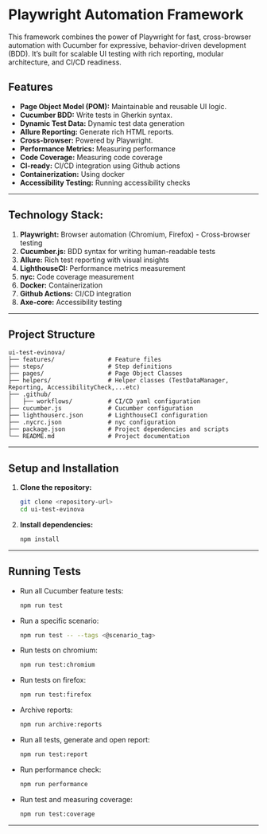 # Playwright Automation Framework
This framework combines the power of Playwright for fast, cross-browser automation with Cucumber for expressive, behavior-driven development (BDD). It’s built for scalable UI testing with rich reporting, modular architecture, and CI/CD readiness.

## Features

- **Page Object Model (POM):** Maintainable and reusable UI logic.
- **Cucumber BDD:** Write tests in Gherkin syntax.
- **Dynamic Test Data:** Dynamic test data generation
- **Allure Reporting:** Generate rich HTML reports.
- **Cross-browser:** Powered by Playwright.
- **Performance Metrics:** Measuring performance
- **Code Coverage:** Measuring code coverage
- **CI-ready:** CI/CD integration using Github actions
- **Containerization:** Using docker
- **Accessibility Testing:** Running accessibility checks 

---

## Technology Stack:
1. **Playwright:**	Browser automation (Chromium, Firefox) - Cross-browser testing
2. **Cucumber.js:**	BDD syntax for writing human-readable tests
3. **Allure:**	Rich test reporting with visual insights
4. **LighthouseCI:** Performance metrics measurement
5. **nyc:** Code coverage measurement
6. **Docker:** Containerization
7. **Github Actions:** CI/CD integration
8. **Axe-core:** Accessibility testing

---
## Project Structure

```
ui-test-evinova/
├── features/               # Feature files
├── steps/                  # Step definitions
├── pages/                  # Page Object Classes
├── helpers/                # Helper classes (TestDataManager, Reporting, AccessibilityCheck,...etc)
├── .github/                
│   ├── workflows/          # CI/CD yaml configuration
├── cucumber.js             # Cucumber configuration
├── lighthouserc.json       # LighthouseCI configuration
├── .nycrc.json             # nyc configuration
├── package.json            # Project dependencies and scripts
└── README.md               # Project documentation
```

---

## Setup and Installation

1. **Clone the repository:**
    ```bash
    git clone <repository-url>
    cd ui-test-evinova
    ```

2. **Install dependencies:**
    ```bash
    npm install
    ```


---

## Running Tests

- Run all Cucumber feature tests:
    ```bash
    npm run test
    ```
- Run a specific scenario:
    ```bash
    npm run test -- --tags <@scenario_tag> 
    ```
- Run tests on chromium:
    ```bash
    npm run test:chromium
    ```
- Run tests on firefox:
    ```bash
    npm run test:firefox
    ```
- Archive reports:
    ```bash
    npm run archive:reports
    ```
- Run all tests, generate and open report:
    ```bash
    npm run test:report
    ```
- Run performance check:
    ```bash
    npm run performance
    ```
- Run test and measuring coverage:
    ```bash
    npm run test:coverage
    ```
---




